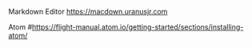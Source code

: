 



Markdown Editor
https://macdown.uranusjr.com



Atom
#https://flight-manual.atom.io/getting-started/sections/installing-atom/
